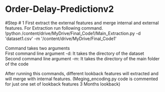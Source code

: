 # Order-Delay-Predictionv2

#Step # 1
First extract the external features and merge internal and external features. For Extraction run following command. </br>
!python /content/drive/MyDrive/Final_Code1/Main_Extraction.py -d 'dataset1.csv' -m '/content/drive/MyDrive/Final_Code1'

Command takes two arguments </br>
First command line argument -d: It takes the directory of the dataset </br>
Second command line argument -m: It takes the directory of the main folder of the code </br>

After running this commands, different lookback features will extracted and will merge with internal features. (Meging_encoding.py code is commented for just one set of lookback features 3 Months lookback) 
